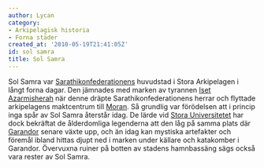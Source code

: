 ```yaml
---
author: Lycan
category:
- Arkipelagisk historia
- Forna städer
created_at: '2010-05-19T21:41:05Z'
id: sol samra
title: Sol Samra
---
```

Sol Samra var [Sarathikonfederationens] huvudstad i Stora Arkipelagen i långt forna dagar. Den jämnades med marken av tyrannen [Iset Azarmisherah] när denne dräpte Sarathikonfederationens herrar och flyttade arkipelagens maktcentrum till [Moran]. Så grundlig var förödelsen att i princip inga spår av Sol Samra återstår idag. De lärde vid [Stora Universitetet] har dock bekräftat de ålderdomliga legenderna att den låg på samma plats där [Garandor] senare växte upp, och än idag kan mystiska artefakter och föremål ibland hittas djupt ned i marken under källare och katakomber i Garandor. Övervuxna ruiner på botten av stadens hamnbassäng sägs också vara rester av Sol Samra.

  [Sarathikonfederationens]: Sarathikonfederationen
  [Iset Azarmisherah]: Iset_Azarmisherah
  [Moran]: Moran
  [Stora Universitetet]: Stora_Universitetet
  [Garandor]: Garandor